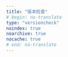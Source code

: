 ```yaml
---
title: "版本检查"
# begin: no-translate
type: "versioncheck"
noindex: true
noarchive: true
nocache: true
# end: no-translate
---
```


